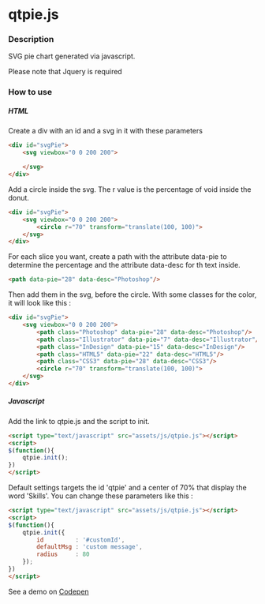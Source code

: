 # qtpie.js

### Description

SVG pie chart generated via javascript.

Please note that Jquery is required

### How to use

##### HTML

Create a div with an id and a svg in it with these parameters

```html
<div id="svgPie">
	<svg viewbox="0 0 200 200">

	</svg>
</div>
```
Add a circle inside the svg. The r value is the percentage of void inside the donut.

```html
<div id="svgPie">
	<svg viewbox="0 0 200 200">
		<circle r="70" transform="translate(100, 100)">
	</svg>
</div>
```
For each slice you want, create a path with the attribute data-pie to determine the percentage and the attribute data-desc for th text inside.

```html
<path data-pie="28" data-desc="Photoshop"/>
```

Then add them in the svg, before the circle. With some classes for the color, it will look like this :

```html
<div id="svgPie">
	<svg viewbox="0 0 200 200">
		<path class="Photoshop" data-pie="28" data-desc="Photoshop"/>
		<path class="Illustrator" data-pie="7" data-desc="Illustrator"/>
		<path class="InDesign" data-pie="15" data-desc="InDesign"/>
		<path class="HTML5" data-pie="22" data-desc="HTML5"/>
		<path class="CSS3" data-pie="28" data-desc="CSS3"/>
		<circle r="70" transform="translate(100, 100)">
	</svg>
</div>
```

##### Javascript

Add the link to qtpie.js and the script to init.

```html
<script type="text/javascript" src="assets/js/qtpie.js"></script>
<script>
$(function(){
	qtpie.init();
})
</script>
```

Default settings targets the id 'qtpie' and a center of 70% that display the word 'Skills'. You can change these parameters like this :

```html
<script type="text/javascript" src="assets/js/qtpie.js"></script>
<script>
$(function(){
	qtpie.init({
		id         : '#customId',
		defaultMsg : 'custom message',
		radius     : 80
	});
})
</script>
```

See a demo on [Codepen](http://codepen.io/IceMaD/pen/iKGEq)
